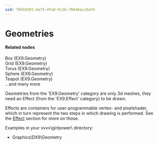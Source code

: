 ```yaml
---
uid: 70d18301-be73-4fa8-9c2b-70da6accba74
---
```


# Geometries


#### Related nodes
<span class="node">Box (EX9.Geometry)</span>  
<span class="node">Grid (EX9.Geometry)</span>  
<span class="node">Torus (EX9.Geometry)</span>  
<span class="node">Sphere (EX9.Geometry)</span>  
<span class="node">Teapot (EX9.Geometry)</span>  
...and many more  




Geometries from the 'EX9.Geometry' category are only 3d meshes, they need an Effect (from the 'EX9.Effect' category) to be drawn.  

Effects are containers for user-programmable vertex- and pixelshader, which in turn represent the two steps in which drawing is performed. See the [Effect](xref:4ae45235-b247-4d0d-8c5b-9d0688f99b3f) section for more on those.   

Examples in your vvvv\girlpower\ directory:  
* Graphics\DX9\Geometry  



